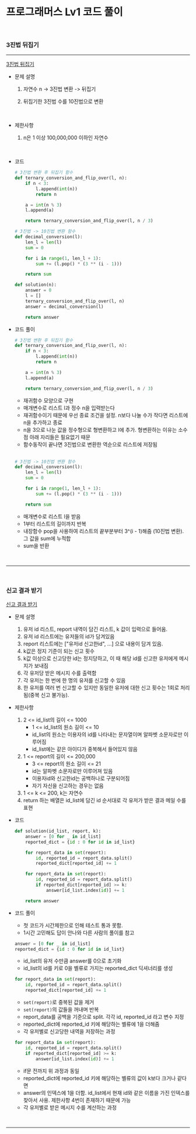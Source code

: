 # 프로그래머스 Lv1 코드 풀이

<br/>

### 3진법 뒤집기

---

[3진법 뒤집기](https://programmers.co.kr/learn/courses/30/lessons/68935)

- 문제 설명

  1. 자연수 n -> 3진법 변환 -> 뒤집기

  2. 뒤집기한 3진법 수를 10진법으로 변환

     <br/>

- 제한사항

  1. n은 1 이상 100,000,000 이하인 자연수

     <br/>

- 코드

  ```python
  # 3진법 변환 후 뒤집기 함수
  def ternary_conversion_and_flip_over(l, n):
      if n < 3:
          l.append(int(n))
          return n
  
      a = int(n % 3)
      l.append(a)
  
      return ternary_conversion_and_flip_over(l, n / 3)
  
  # 3진법 -> 10진법 변환 함수
  def decimal_conversion(l):
      len_l = len(l)
      sum = 0
  
      for i in range(1, len_l + 1):
          sum += (l.pop() * (3 ** (i - 1)))
  
      return sum
  
  def solution(n):
      answer = 0
      l = []
      ternary_conversion_and_flip_over(l, n)
      answer = decimal_conversion(l)
  
      return answer
  ```

- 코드 풀이

  ```python
  # 3진법 변환 후 뒤집기 함수
  def ternary_conversion_and_flip_over(l, n):
      if n < 3:
          l.append(int(n))
          return n
  
      a = int(n % 3)
      l.append(a)
  
      return ternary_conversion_and_flip_over(l, n / 3)
  ```

  - 재귀함수 모양으로 구현
  - 매개변수로 리스트 l과 정수 n을 입력받는다
  - 재귀함수이기 때문에 우선 종료 조건을 설정. n보다 나눌 수가 작다면 리스트에 n을 추가하고 종료
  - n을 3으로 나눈 값을 정수형으로 형변환하고 l에 추가. 형변환하는 이유는 소수점 아래 자리들은 필요없기 때문
  - 함수동작이 끝나면 3진법으로 변환한 역순으로 리스트에 저장됨

  <br/>

  ```python
  # 3진법 -> 10진법 변환 함수
  def decimal_conversion(l):
      len_l = len(l)
      sum = 0
  
      for i in range(1, len_l + 1):
          sum += (l.pop() * (3 ** (i - 1)))
  
      return sum
  ```

  - 매개변수로 리스트 l을 받음
  - 1부터 리스트의 길이까지 반복
  - 내장함수 pop을 사용하여 리스트의 끝부분부터 3^(i - 1)해줌 (10진법 변환). 그 값을 sum에 누적합
  - sum을 반환

<br/>

---

<br/>

### 신고 결과 받기

[신고 결과 받기](https://programmers.co.kr/learn/courses/30/lessons/92334)

- 문제 설명

  1. 유저 id 리스트, report 내역이 담긴 리스트, k 값이 입력으로 들어옴.
  2. 유저 id 리스트에는 유저들의 id가 담겨있음
  3. report 리스트에는 ["유저id 신고한id", ...] 으로 내용이 담겨 있음.
  4. k값은 정지 기준이 되는 신고 횟수
  5. k값 이상으로 신고당한 id는 정지당하고, 이 때 해당 id를 신고한 유저에게 메시지가 보내짐
  6. 각 유저당 받은 메시지 수를 출력함
  7. 각 유저는 한 번에 한 명의 유저를 신고할 수 있음
  8. 한 유저를 여러 번 신고할 수 있지만 동일한 유저에 대한 신고 횟수는 1회로 처리됨(중복 신고 불가능).

- 제한사항

  1. 2 <= id_list의 길이 <= 1000
     - 1 <= id_list의 원소 길이 <= 10
     - id_list의 원소는 이용자의 id를 나타내는 문자열이며 알파벳 소문자로만 이루어짐
     - id_list에는 같은 아이디가 중복해서 들어있지 않음
  2. 1 <= report의 길이 <= 200,000
     - 3 <= report의 원소 길이 <= 21
     - id는 알파벳 소문자로만 이루어져 있음
     - 이용자id와 신고한id는 공백하나로 구분되어짐
     - 자기 자신을 신고하는 경우는 없음
  3. 1 <= k <= 200, k는 자연수
  4. return 하는 배열은 id_list에 담긴 id 순서대로 각 유저가 받은 결과 메일 수를 표현

- 코드

  ```python
  def solution(id_list, report, k):
      answer = [0 for _ in id_list]
      reported_dict = {id : 0 for id in id_list}
  
      for report_data in set(report):
          id, reported_id = report_data.split()
          reported_dict[reported_id] += 1
  
      for report_data in set(report):
          id, reported_id = report_data.split()
          if reported_dict[reported_id] >= k:
              answer[id_list.index(id)] += 1
  
      return answer
  ```

- 코드 풀이

  - 첫 코드가 시간제한으로 인해 테스트 통과 못함.
  - 1시간 고민해도 답이 안나와 다른 사람의 풀이를 참고

  ```python
  answer = [0 for _ in id_list]
  reported_dict = {id : 0 for id in id_list}
  ```

  - id_list의 유저 수만큼 answer를 0으로 초기화
  - id_list의 id를 키로 0을 벨류로 가지는 reported_dict 딕셔너리를 생성

  ```python
  for report_data in set(report):
      id, reported_id = report_data.split()
      reported_dict[reported_id] += 1
  ```

  - ``set(report)``로 중복된 값을 제거
  - ``set(report)``의 값들을 꺼내며 반복
  - report_data를 공백을 기준으로 split. 각각 id, reported_id 라고 변수 지정
  - reported_dict에 reported_id 키에 해당하는 벨류에 1을 더해줌
  - 각 유저별로 신고당한 내역을 저장하는 과정

  ```python
  for report_data in set(report):
      id, reported_id = report_data.split()
      if reported_dict[reported_id] >= k:
          answer[id_list.index(id)] += 1
  ```

  - if문 전까지 위 과정과 동일
  - reported_dict에 reported_id 키에 해당하는 벨류의 값이 k보다 크거나 같다면
  - answer의 인덱스에 1을 더함. id_list에서 현재 id와 같은 이름을 가진 인덱스를 찾아서 사용. 제한사항 4번이 존재하기 때문에 가능
  - 각 유저별로 받은 메시지 수를 계산하는 과정

<br/>

---



